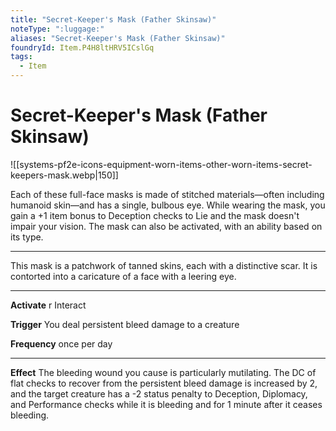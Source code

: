 ```yaml
---
title: "Secret-Keeper's Mask (Father Skinsaw)"
noteType: ":luggage:"
aliases: "Secret-Keeper's Mask (Father Skinsaw)"
foundryId: Item.P4H8ltHRV5ICslGq
tags:
  - Item
---
```


# Secret-Keeper's Mask (Father Skinsaw)
![[systems-pf2e-icons-equipment-worn-items-other-worn-items-secret-keepers-mask.webp|150]]

Each of these full-face masks is made of stitched materials—often including humanoid skin—and has a single, bulbous eye. While wearing the mask, you gain a +1 item bonus to Deception checks to Lie and the mask doesn't impair your vision. The mask can also be activated, with an ability based on its type.

* * *

This mask is a patchwork of tanned skins, each with a distinctive scar. It is contorted into a caricature of a face with a leering eye.

* * *

**Activate** r Interact

**Trigger** You deal persistent bleed damage to a creature

**Frequency** once per day

* * *

**Effect** The bleeding wound you cause is particularly mutilating. The DC of flat checks to recover from the persistent bleed damage is increased by 2, and the target creature has a -2 status penalty to Deception, Diplomacy, and Performance checks while it is bleeding and for 1 minute after it ceases bleeding.
